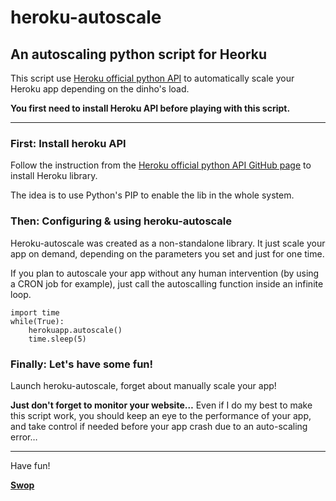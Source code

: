 # heroku-autoscale


## An autoscaling python script for Heorku
This script use [Heroku official python API](https://github.com/heroku/heroku.py) to automatically scale your Heroku app depending on the dinho's load.

**You first need to install Heroku API before playing with this script.**

---
### First: Install heroku API
Follow the instruction from the [Heroku official python API GitHub page](https://github.com/heroku/heroku.py) to install Heroku library.

The idea is to use Python's PIP to enable the lib in the whole system.

### Then: Configuring & using heroku-autoscale
Heroku-autoscale was created as a non-standalone library. It just scale your app on demand, depending on the parameters you set and just for one time.

If you plan to autoscale your app without any human intervention (by using a CRON job for example), just call the autoscalling function inside an infinite loop.

    import time
    while(True):
        herokuapp.autoscale()
        time.sleep(5)


### Finally: Let's have some fun!
Launch heroku-autoscale, forget about manually scale your app!

**Just don't forget to monitor your website…** Even if I do my best to make this script work, you should keep an eye to the performance of your app, and take control if needed before your app crash due to an auto-scaling error…

---
Have fun!

[**Swop**](https://github.com/Swop)